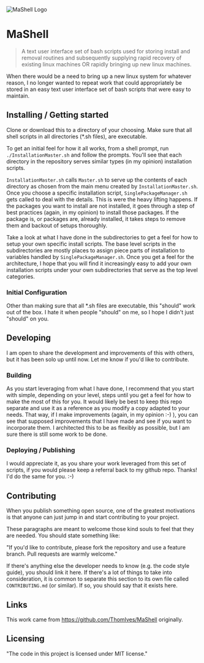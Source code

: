 ![MaShell Logo](https://github.com/ThomIves/MaShell/blob/master/MaShellLogo.png)

# MaShell
> A text user interface set of bash scripts used for storing install and removal routines and subsequently supplying rapid recovery of existing linux machines OR rapidly bringing up new linux machines.

When there would be a need to bring up a new linux system for whatever reason, I no longer wanted to repeat work that could appropriately be stored in an easy text user interface set of bash scripts that were easy to maintain.

## Installing / Getting started

Clone or download this to a directory of your choosing. Make sure that all shell scripts in all directories (*.sh files), are executable. 

To get an initial feel for how it all works, from a shell prompt, run `./InstallationMaster.sh` and follow the prompts. You'll see that each directory in the repository serves similar types (in my opinion) installation scripts.

`InstallationMaster.sh` calls `Master.sh` to serve up the contents of each directory as chosen from the main menu created by `InstallationMaster.sh`. Once you choose a specific installation script, `SinglePackageManager.sh` gets called to deal with the details. This is were the heavy lifting happens. If the packages you want to install are not installed, it goes through a step of best practices (again, in my opinion) to install those packages. If the package is, or packages are, already installed, it takes steps to remove them and backout of setups thoroughly. 

Take a look at what I have done in the subdirectories to get a feel for how to setup your own specific install scripts. The base level scripts in the subdirectories are mostly places to assign piece parts of installation to variables handled by `SinglePackageManager.sh`. Once you get a feel for the architecture, I hope that you will find it increasingly easy to add your own installation scripts under your own subdirectories that serve as the top level categories. 

### Initial Configuration

Other than making sure that all *.sh files are executable, this "should" work out of the box. I hate it when people "should" on me, so I hope I didn't just "should" on you.

## Developing

I am open to share the development and improvements of this with others, but it has been solo up until now. Let me know if you'd like to contribute. 

### Building

As you start leveraging from what I have done, I recommend that you start with simple, depending on your level, steps until you get a feel for how to make the most of this for you. It would likely be best to keep this repo separate and use it as a reference as you modify a copy adapted to your needs. That way, if I make improvements (again, in my opinion :-) ), you can see that supposed improvements that I have made and see if you want to incorporate them. I architected this to be as flexibly as possible, but I am sure there is still some work to be done.

### Deploying / Publishing

I would appreciate it, as you share your work leveraged from this set of scripts, if you would please keep a referral back to my github repo. Thanks! I'd do the same for you. :-)

## Contributing

When you publish something open source, one of the greatest motivations is that
anyone can just jump in and start contributing to your project.

These paragraphs are meant to welcome those kind souls to feel that they are
needed. You should state something like:

"If you'd like to contribute, please fork the repository and use a feature
branch. Pull requests are warmly welcome."

If there's anything else the developer needs to know (e.g. the code style
guide), you should link it here. If there's a lot of things to take into
consideration, it is common to separate this section to its own file called
`CONTRIBUTING.md` (or similar). If so, you should say that it exists here.

## Links

This work came from https://github.com/ThomIves/MaShell originally. 


## Licensing

"The code in this project is licensed under MIT license."
